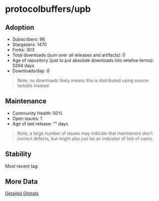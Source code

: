 # protocolbuffers/upb

## Adoption

- Subscribers: 98
- Stargazers: 1470
- Forks: 303
- Total downloads (sum over all releases and artifacts): 0
- Age of repository (just to put absolute downloads into relative terms): 5264 days
- Downloads/day: 0

> Note, no downloads likely means this is distributed using source tarballs instead.

## Maintenance

- Community Health: 50%
- Open issues: 1
- Age of last release: "<No Releases>" days

> Note, a large number of issues may indicate that maintainers don't correct defects, but might also
> just be an indicator of lots of users.

## Stability

Most recent tag: 

## More Data

[Detailed Gitstats](/bazel-catalog/gitstats/protocolbuffers/upb)

